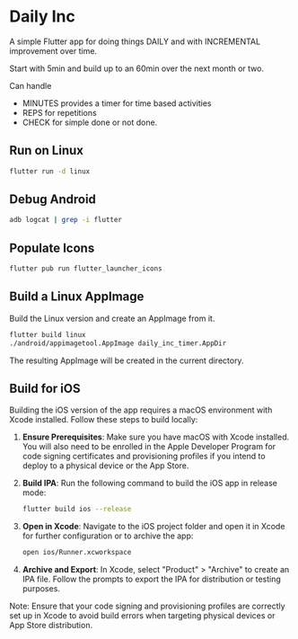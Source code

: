 # Daily Inc

A simple Flutter app for doing things DAILY and with INCREMENTAL improvement over time. 

Start with 5min and build up to an 60min over the next month or two. 

Can handle 
- MINUTES provides a timer for time based activities
- REPS for repetitions 
- CHECK for simple done or not done. 

## Run on Linux

```bash
flutter run -d linux
```

## Debug Android

```bash
adb logcat | grep -i flutter
```

## Populate Icons

```bash
flutter pub run flutter_launcher_icons
```

## Build a Linux AppImage

Build the Linux version and create an AppImage from it.

```bash
flutter build linux
./android/appimagetool.AppImage daily_inc_timer.AppDir
```

The resulting AppImage will be created in the current directory.


## Build for iOS

Building the iOS version of the app requires a macOS environment with Xcode installed. Follow these steps to build locally:

1. **Ensure Prerequisites**: Make sure you have macOS with Xcode installed. You will also need to be enrolled in the Apple Developer Program for code signing certificates and provisioning profiles if you intend to deploy to a physical device or the App Store.

2. **Build IPA**: Run the following command to build the iOS app in release mode:
   ```bash
   flutter build ios --release
   ```

3. **Open in Xcode**: Navigate to the iOS project folder and open it in Xcode for further configuration or to archive the app:
   ```bash
   open ios/Runner.xcworkspace
   ```

4. **Archive and Export**: In Xcode, select "Product" > "Archive" to create an IPA file. Follow the prompts to export the IPA for distribution or testing purposes.

Note: Ensure that your code signing and provisioning profiles are correctly set up in Xcode to avoid build errors when targeting physical devices or App Store distribution.
